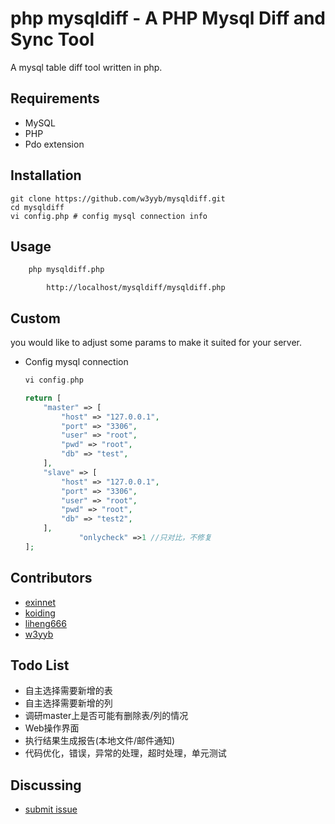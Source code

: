 php mysqldiff - A PHP Mysql Diff and Sync Tool
=========================

A mysql table diff tool written in php.

Requirements
------------

* MySQL
* PHP
* Pdo extension

Installation
------------
```
git clone https://github.com/w3yyb/mysqldiff.git
cd mysqldiff
vi config.php # config mysql connection info
```

Usage
-------------

```bash
	php mysqldiff.php
```
```open in browser
        http://localhost/mysqldiff/mysqldiff.php
````

Custom
--------
you would like to adjust some params to make it suited for your server.

* Config mysql connection
    ```php
    vi config.php

	return [
		"master" => [
			"host" => "127.0.0.1",
			"port" => "3306",
			"user" => "root",
			"pwd" => "root",
			"db" => "test",
		],
		"slave" => [
			"host" => "127.0.0.1",
			"port" => "3306",
			"user" => "root",
			"pwd" => "root",
			"db" => "test2",
		],
                "onlycheck" =>1 //只对比，不修复 
	];
    ```

Contributors
----------
- [exinnet](https://github.com/exinnet)
- [koiding](https://github.com/koiding)
- [liheng666](https://github.com/liheng666)
- [w3yyb](https://github.com/w3yyb)

Todo List
----------

- 自主选择需要新增的表
- 自主选择需要新增的列
- 调研master上是否可能有删除表/列的情况
- Web操作界面
- 执行结果生成报告(本地文件/邮件通知)
- 代码优化，错误，异常的处理，超时处理，单元测试

Discussing
----------
- [submit issue](https://github.com/exinnet/mysqldiff/issues/new)
